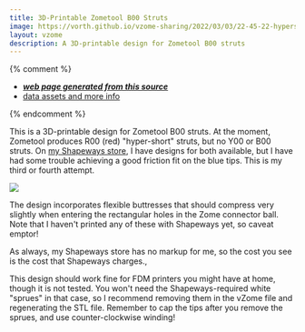 ```yaml
---
title: 3D-Printable Zometool B00 Struts
image: https://vorth.github.io/vzome-sharing/2022/03/03/22-45-22-hypershortBlue-newerTips/hypershortBlue-newerTips.png
layout: vzome
description: A 3D-printable design for Zometool B00 struts
---
```


{% comment %}
 - [***web page generated from this source***][post]
 - [data assets and more info][github]

[post]: <https://vorth.github.io/vzome-sharing/2022/03/03/hypershortBlue-newerTips-22-45-22.html>
[github]: <https://github.com/vorth/vzome-sharing/tree/main/2022/03/03/22-45-22-hypershortBlue-newerTips/>
{% endcomment %}

This is a 3D-printable design for Zometool B00 struts.
At the moment, Zometool produces R00 (red) "hyper-short" struts, but no Y00 or B00 struts.
On [my Shapeways store](http://www.shapeways.com/shops/vzome), I have designs for both available,
but I have had some trouble achieving a good friction fit on the blue tips.
This is my third or fourth attempt.

<vzome-viewer style="width: 100%; height: 65vh;"
       src="https://vorth.github.io/vzome-sharing/2022/03/03/22-45-22-hypershortBlue-newerTips/hypershortBlue-newerTips.vZome" >
  <img src="https://vorth.github.io/vzome-sharing/2022/03/03/22-45-22-hypershortBlue-newerTips/hypershortBlue-newerTips.png" />
</vzome-viewer>

The design incorporates flexible buttresses that should compress very slightly when entering the
rectangular holes in the Zome connector ball.  Note that I haven't printed any of these with
Shapeways yet, so caveat emptor!

As always, my Shapeways store has no markup for me, so the cost you see is the cost that Shapeways charges.,

This design should work fine for FDM printers you might have at home, though it is not tested.
You won't need the Shapeways-required white "sprues" in that case, so I recommend removing them in the vZome file and
regenerating the STL file.  Remember to cap the tips after you remove the sprues, and use counter-clockwise winding!
